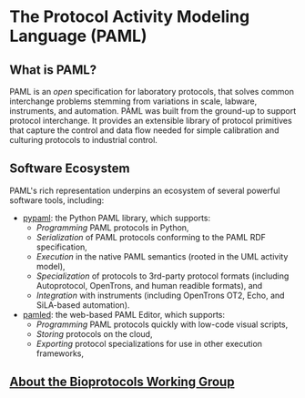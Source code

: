 # The Protocol Activity Modeling Language (PAML)

## What is PAML?

PAML is an *open* specification for laboratory protocols, that solves common interchange problems stemming from variations in scale, labware, instruments, and automation. PAML was built from the ground-up to support protocol interchange.  It provides an extensible library of protocol primitives that capture the control and data flow needed for simple calibration and culturing protocols to industrial control.  

## Software Ecosystem

PAML's rich representation underpins an ecosystem of several powerful software tools, including:

- [pypaml](www.github.com/bioprotocols/paml): the Python PAML library, which supports:
  - *Programming* PAML protocols in Python,
  - *Serialization* of PAML protocols conforming to the PAML RDF specification,
  - *Execution* in the native PAML semantics (rooted in the UML activity model),
  - *Specialization* of protocols to 3rd-party protocol formats (including Autoprotocol, OpenTrons, and human readible formats), and
  - *Integration* with instruments (including OpenTrons OT2, Echo, and SiLA-based automation).
- [pamled](www.github.com/bioprotocols/paml): the web-based PAML Editor, which supports:
  - *Programming* PAML protocols quickly with low-code visual scripts,
  - *Storing* protocols on the cloud,
  - *Exporting* protocol specializations for use in other execution frameworks,
  
## [About the Bioprotocols Working Group](about.md)
